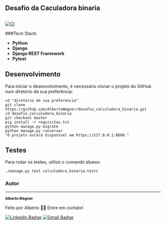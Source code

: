 ##  Desafio da Caculadora binaria

## 


[![CI](https://github.com/AlbertoWagner/desafio-backend/workflows/CI/badge.svg?event=push)](https://github.com/AlbertoWagner/desafio_calculadora_binaria.git)


###Tech Stack:


* **Python**
* **Django**
* **Django REST Framework**
* **Pytest**

## Desenvolvimento

Para iniciar o desenvolvimento, é necessário clonar o projeto do GitHub num diretório da sua preferência:

```shell
cd "diretorio de sua preferencia"
git clone https://github.com/AlbertoWagner/desafio_calculadora_binaria.git
cd desafio_calculadora_binaria
git checkout master
pip install -r requisitos.txt
python manage.py migrate
python manage.py runserver
"O projeto estará disponível em https://127.0.0.1:8000."
```

## Testes

Para rodar os testes, utilize o comando abaixo:
```shell
./manage.py test calculadora_binaria.tests
```

### Autor
---

<a href="#">
 <sub><b>Alberto Wagner</b></sub></a> <a href="#" ></a>


Feito por Alberto 👋🏽 Entre em contato!

[![Linkedin Badge](https://img.shields.io/badge/-Alberto-blue?style=flat-square&logo=Linkedin&logoColor=white&link=https://www.linkedin.com/in/alberto-wagner-5571a3106/)](https://www.linkedin.com/in/alberto-wagner-5571a3106/) 
[![Gmail Badge](https://img.shields.io/badge/-albertow475@gmail.com-c14438?style=flat-square&logo=Gmail&logoColor=white&link=mailto:albertow475@gmail.com)](mailto:albertow475@gmail.com
)
